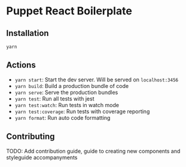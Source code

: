 # Puppet React Boilerplate

## Installation

`yarn`

## Actions

- `yarn start`: Start the dev server. Will be served on `localhost:3456`
- `yarn build`: Build a production bundle of code
- `yarn serve`: Serve the production bundles
- `yarn test`: Run all tests with jest
- `yarn test:watch`: Run tests in watch mode
- `yarn test:coverage`: Run tests with coverage reporting
- `yarn format`: Run auto code formatting

## Contributing

TODO: Add contribution guide, guide to creating new components and styleguide accompanyments
